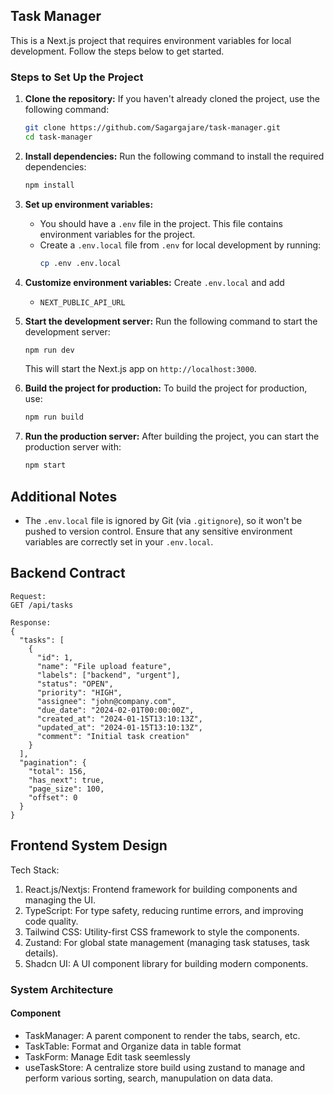 ## Task Manager

This is a Next.js project that requires environment variables for local development. Follow the steps below to get started.

### Steps to Set Up the Project

1. **Clone the repository:**
   If you haven't already cloned the project, use the following command:
   ```bash
   git clone https://github.com/Sagargajare/task-manager.git
   cd task-manager
   ```

2. **Install dependencies:**
   Run the following command to install the required dependencies:
   ```bash
   npm install
   ```

3. **Set up environment variables:**
   - You should have a `.env` file in the project. This file contains environment variables for the project.
   - Create a `.env.local` file from `.env` for local development by running:
     ```bash
     cp .env .env.local
     ```

4. **Customize environment variables:**
   Create `.env.local` and add 
   - `NEXT_PUBLIC_API_URL`

5. **Start the development server:**
   Run the following command to start the development server:
   ```bash
   npm run dev
   ```
   This will start the Next.js app on `http://localhost:3000`.

6. **Build the project for production:**
   To build the project for production, use:
   ```bash
   npm run build
   ```

7. **Run the production server:**
   After building the project, you can start the production server with:
   ```bash
   npm start
   ```

## Additional Notes
- The `.env.local` file is ignored by Git (via `.gitignore`), so it won't be pushed to version control. Ensure that any sensitive environment variables are correctly set in your `.env.local`.

## Backend Contract

```
Request:
GET /api/tasks

Response:
{
  "tasks": [
    {
      "id": 1,
      "name": "File upload feature",
      "labels": ["backend", "urgent"],
      "status": "OPEN", 
      "priority": "HIGH",
      "assignee": "john@company.com",
      "due_date": "2024-02-01T00:00:00Z",
      "created_at": "2024-01-15T13:10:13Z",
      "updated_at": "2024-01-15T13:10:13Z",
      "comment": "Initial task creation"
    }
  ],
  "pagination": {
    "total": 156,
    "has_next": true,
    "page_size": 100,
    "offset": 0
  }
}  
```

## Frontend System Design

Tech Stack:

1. React.js/Nextjs:  Frontend framework for building components and managing the UI.
2. TypeScript: For type safety, reducing runtime errors, and improving code quality.
3. Tailwind CSS: Utility-first CSS framework to style the components.
4. Zustand: For global state management (managing task statuses, task details).
5. Shadcn UI: A UI component library for building modern components.

### System Architecture

#### Component
- TaskManager: A parent component to render the tabs, search, etc.
- TaskTable: Format and Organize data in table format
- TaskForm: Manage Edit task seemlessly
- useTaskStore: A centralize store build using zustand to manage and perform various sorting, search, manupulation on data data.

